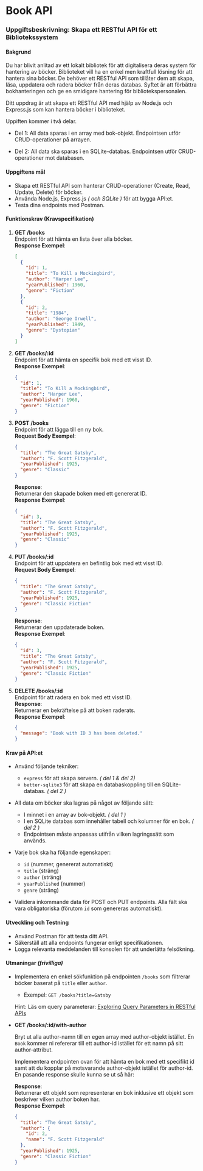 # Book API

### Uppgiftsbeskrivning: Skapa ett RESTful API för ett Bibliotekssystem

#### Bakgrund

Du har blivit anlitad av ett lokalt bibliotek för att digitalisera deras system för hantering av böcker. Biblioteket vill ha en enkel men kraftfull lösning för att hantera sina böcker. De behöver ett RESTful API som tillåter dem att skapa, läsa, uppdatera och radera böcker från deras databas. Syftet är att förbättra bokhanteringen och ge en smidigare hantering för bibliotekspersonalen.

Ditt uppdrag är att skapa ett RESTful API med hjälp av Node.js och Express.js som kan hantera böcker i biblioteket.

Uppiften kommer i två delar.

  - Del 1: All data sparas i en array med bok-objekt. Endpointsen utför CRUD-operationer på arrayen.
  
  - Del 2: All data ska sparas i en SQLite-databas. Endpointsen utför CRUD-operationer mot databasen.

#### Uppgiftens mål

- Skapa ett RESTful API som hanterar CRUD-operationer (Create, Read, Update, Delete) för böcker.
- Använda Node.js, Express.js _( och SQLite )_ för att bygga API:et.
- Testa dina endpoints med Postman.

#### Funktionskrav (Kravspecifikation)

1. **GET /books**  
   Endpoint för att hämta en lista över alla böcker.  
   **Response Exempel**:

   ```json
   [
     {
       "id": 1,
       "title": "To Kill a Mockingbird",
       "author": "Harper Lee",
       "yearPublished": 1960,
       "genre": "Fiction"
     },
     {
       "id": 2,
       "title": "1984",
       "author": "George Orwell",
       "yearPublished": 1949,
       "genre": "Dystopian"
     }
   ]
   ```

2. **GET /books/:id**  
   Endpoint för att hämta en specifik bok med ett visst ID.  
   **Response Exempel**:

   ```json
   {
     "id": 1,
     "title": "To Kill a Mockingbird",
     "author": "Harper Lee",
     "yearPublished": 1960,
     "genre": "Fiction"
   }
   ```

3. **POST /books**  
   Endpoint för att lägga till en ny bok.  
   **Request Body Exempel**:

   ```json
   {
     "title": "The Great Gatsby",
     "author": "F. Scott Fitzgerald",
     "yearPublished": 1925,
     "genre": "Classic"
   }
   ```

   **Response**:  
   Returnerar den skapade boken med ett genererat ID.  
   **Response Exempel**:

   ```json
   {
     "id": 3,
     "title": "The Great Gatsby",
     "author": "F. Scott Fitzgerald",
     "yearPublished": 1925,
     "genre": "Classic"
   }
   ```

4. **PUT /books/:id**  
   Endpoint för att uppdatera en befintlig bok med ett visst ID.  
   **Request Body Exempel**:

   ```json
   {
     "title": "The Great Gatsby",
     "author": "F. Scott Fitzgerald",
     "yearPublished": 1925,
     "genre": "Classic Fiction"
   }
   ```

   **Response**:  
   Returnerar den uppdaterade boken.  
   **Response Exempel**:

   ```json
   {
     "id": 3,
     "title": "The Great Gatsby",
     "author": "F. Scott Fitzgerald",
     "yearPublished": 1925,
     "genre": "Classic Fiction"
   }
   ```

5. **DELETE /books/:id**  
   Endpoint för att radera en bok med ett visst ID.  
   **Response**:  
   Returnerar en bekräftelse på att boken raderats.  
   **Response Exempel**:
   ```json
   {
     "message": "Book with ID 3 has been deleted."
   }
   ```

#### Krav på API:et

- Använd följande tekniker:

  - `express` för att skapa servern. _( del 1 & del 2)_
  - `better-sqlite3` för att skapa en databaskoppling till en SQLite-databas. _( del 2 )_

- All data om böcker ska lagras på något av följande sätt:

  - I minnet i en array av bok-objekt. _( del 1 )_
  - I en SQLite databas som innehåller tabell och kolumner för en bok. _( del 2 )_
  - Endpointsen måste anpassas utifrån vilken lagringssätt som används.

- Varje bok ska ha följande egenskaper:

  - `id` (nummer, genererat automatiskt)
  - `title` (sträng)
  - `author` (sträng)
  - `yearPublished` (nummer)
  - `genre` (sträng)

- Validera inkommande data för POST och PUT endpoints. Alla fält ska vara obligatoriska (förutom `id` som genereras automatiskt).

#### Utveckling och Testning

- Använd Postman för att testa ditt API.
- Säkerställ att alla endpoints fungerar enligt specifikationen.
- Logga relevanta meddelanden till konsolen för att underlätta felsökning.

#### Utmaningar _(frivilliga)_

- Implementera en enkel sökfunktion på endpointen `/books` som filtrerar böcker baserat på `title` eller `author`.

  - Exempel: `GET /books?title=Gatsby`

  Hint: Läs om query parameterar: [Exploring Query Parameters in RESTful APIs
  ](https://blog.replaybird.com/query-parameters-in-restful-apis/)

- **GET /books/:id/with-author**

  Bryt ut alla author-namn till en egen array med author-objekt istället. En `Book` kommer ni refererar till ett author-id istället för ett namn på sitt author-attribut.

  Implementera endpointen ovan för att hämta en bok med ett specifikt id samt att du kopplar på motsvarande author-objekt istället för author-id. En pasande response skulle kunna se ut så här:

  **Response**:  
   Returnerar ett objekt som representerar en bok inklusive ett objekt som beskriver vilken author boken har.  
  **Response Exempel**:

  ```json
  {
    "title": "The Great Gatsby",
    "author": {
      "id": 2,
      "name": "F. Scott Fitzgerald"
    },
    "yearPublished": 1925,
    "genre": "Classic Fiction"
  }
  ```
